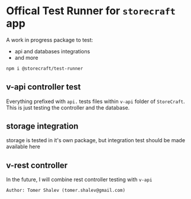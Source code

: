 # Offical **Test Runner** for `storecraft` app
A work in progress package to test:
- api and databases integrations
- and more

```bash
npm i @storecraft/test-runner
```

## v-api controller test
Everything prefixed with `api.` tests files within `v-api` folder
of `StoreCraft`. This is just testing the controller and the database.

## storage integration
storage is tested in it's own package, but integration test should be made available here

## v-rest controller
In the future, I will combine rest controller testing with `v-api`

```text
Author: Tomer Shalev (tomer.shalev@gmail.com)
```